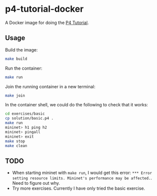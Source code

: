 # p4-tutorial-docker
A Docker image for doing the [P4 Tutorial](https://github.com/p4lang/tutorials).

## Usage

Build the image:
```bash
make build
```

Run the container:
```bash
make run
```

Join the running container in a new terminal:
```bash
make join
```

In the container shell, we could do the following to check that it works:
```bash
cd exercises/basic
cp solution/basic.p4 .
make run
mininet> h1 ping h2
mininet> pingall
mininet> exit
make stop
make clean
```

## TODO

- When starting mininet with `make run`, I would get this error: `*** Error setting resource limits. Mininet's performance may be affected.`. Need to figure out why.
- Try more exercises. Currently I have only tried the basic exercise.
